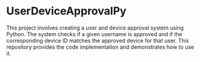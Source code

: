 # UserDeviceApprovalPy
This project involves creating a user and device approval system using Python. The system checks if a given username is approved and if the corresponding device ID matches the approved device for that user. This repository provides the code implementation and demonstrates how to use it.
